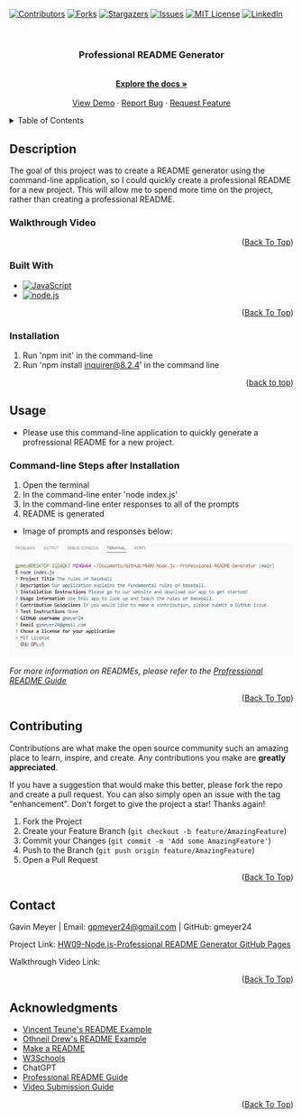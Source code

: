 <!-- Improved compatibility of back to top link: See: https://github.com/othneildrew/Best-README-Template/pull/73 -->
<div id="readme-top"></div>
<!--
*** Thanks for checking out the Best-README-Template. If you have a suggestion
*** that would make this better, please fork the repo and create a pull request
*** or simply open an issue with the tag "enhancement".
*** Don't forget to give the project a star!
*** Thanks again! Now go create something AMAZING! :D
-->



<!-- PROJECT SHIELDS -->
<!--
*** I'm using markdown "reference style" links for readability.
*** Reference links are enclosed in brackets [ ] instead of parentheses ( ).
*** See the bottom of this document for the declaration of the reference variables
*** for contributors-url, forks-url, etc. This is an optional, concise syntax you may use.
*** https://www.markdownguide.org/basic-syntax/#reference-style-links
-->
[![Contributors][contributors-shield]][contributors-url]
[![Forks][forks-shield]][forks-url]
[![Stargazers][stars-shield]][stars-url]
[![Issues][issues-shield]][issues-url]
[![MIT License][license-shield]][license-url]
[![LinkedIn][linkedin-shield]][linkedin-url]



<!-- PROJECT LOGO -->
<br />
<div align="center">
  <!-- <a href="https://github.com/gmeyer24/HW09-Node.js--Professional-README-Generator">
    <img src="images/logo.png" alt="Logo" width="80" height="80">
  </a> -->

<h3 align="center">Professional README Generator</h3>

  <p align="center">
    <br />
    <a href="https://github.com/gmeyer24/HW09-Node.js--Professional-README-Generator"><strong>Explore the docs »</strong></a>
    <br />
    <br />
    <a href="https://github.com/gmeyer24/HW09-Node.js--Professional-README-Generator">View Demo</a>
    ·
    <a href="https://github.com/gmeyer24/HW09-Node.js--Professional-README-Generator/issues">Report Bug</a>
    ·
    <a href="https://github.com/gmeyer24/HW09-Node.js--Professional-README-Generator/issues">Request Feature</a>
  </p>
</div>



<!-- TABLE OF CONTENTS -->
<details>
  <summary>Table of Contents</summary>
  <ol>
    <li>
      <a href="#about-the-project">About The Project</a>
      <ul>
        <li><a href="#built-with">Built With</a></li>
      </ul>
    </li>
    <li>
      <a href="#getting-started">Getting Started</a>
      <ul>
        <li><a href="#prerequisites">Prerequisites</a></li>
        <li><a href="#installation">Installation</a></li>
      </ul>
    </li>
    <li><a href="#usage">Usage</a></li>
    <li><a href="#roadmap">Roadmap</a></li>
    <li><a href="#contributing">Contributing</a></li>
    <li><a href="#license">License</a></li>
    <li><a href="#contact">Contact</a></li>
    <li><a href="#acknowledgments">Acknowledgments</a></li>
  </ol>
</details>



<!-- ABOUT THE PROJECT -->
## Description
<!-- Enter Description Below -->
<!-- project_description -->
The goal of this project was to create a README generator using the command-line application, so I could quickly create a professional README for a new project. This will allow me to spend more time on the project, rather than creating a professional README. 

<!-- [![Professional README Generator Deployed Link][product-screenshot]](https://gmeyer24.github.io/HW09-Node.js--Professional-README-Generator) -->

### Walkthrough Video

<!-- Here's a blank template to get started: To avoid retyping too much info. Do a search and replace with your text editor for the following: `gmeyer24`, `HW09-Node.js--Professional-README-Generator`, `gavinpmeyer`, `gmail`, `gpmeyer24`, `Professional README Generator`, `project_description` -->

<p align="right">(<a href="#readme-top">Back To Top</a>)</p>



### Built With

<!-- * [![Next][Next.js]][Next-url]
* [![React][React.js]][React-url]
* [![Vue][Vue.js]][Vue-url]
* [![Angular][Angular.io]][Angular-url]
* [![Svelte][Svelte.dev]][Svelte-url]
* [![Laravel][Laravel.com]][Laravel-url]
* [![Bootstrap][Bootstrap.com]][Bootstrap-url]
* [![JQuery][JQuery.com]][JQuery-url] -->
* [![JavaScript][JavaScript.com]][JavaScript-url]
* [![node.js][node.js.org]][node.js-url]

<p align="right">(<a href="#readme-top">Back To Top</a>)</p>




### Installation

1. Run 'npm init' in the command-line
2. Run 'npm install inquirer@8.2.4' in the command line

<p align="right">(<a href="#readme-top">back to top</a>)</p>



<!-- USAGE EXAMPLES -->
## Usage

* Please use this command-line application to quickly generate a profressional README for a new project.

### Command-line Steps after Installation
1. Open the terminal
2. In the command-line enter 'node index.js'
3. In the command-line enter responses to all of the prompts
4. README is generated

* Image of prompts and responses below:

![Alt text](assets/images/image1.png)

_For more information on READMEs, please refer to the [Profressional README Guide](https://coding-boot-camp.github.io/full-stack/github/professional-readme-guide)_

<p align="right">(<a href="#readme-top">Back To Top</a>)</p>



<!-- ROADMAP -->
<!-- ## Roadmap

- [ ] Feature 1
- [ ] Feature 2
- [ ] Feature 3
    - [ ] Nested Feature

See the [open issues](https://github.com/gmeyer24/HW09-Node.js--Professional-README-Generator/issues) for a full list of proposed features (and known issues).

<p align="right">(<a href="#readme-top">back to top</a>)</p> -->



<!-- CONTRIBUTING -->
## Contributing

Contributions are what make the open source community such an amazing place to learn, inspire, and create. Any contributions you make are **greatly appreciated**.

If you have a suggestion that would make this better, please fork the repo and create a pull request. You can also simply open an issue with the tag "enhancement".
Don't forget to give the project a star! Thanks again!

1. Fork the Project
2. Create your Feature Branch (`git checkout -b feature/AmazingFeature`)
3. Commit your Changes (`git commit -m 'Add some AmazingFeature'`)
4. Push to the Branch (`git push origin feature/AmazingFeature`)
5. Open a Pull Request

<p align="right">(<a href="#readme-top">Back To Top</a>)</p>



<!-- LICENSE -->
<!-- ## License

Distributed under the MIT License. See `LICENSE.txt` for more information.

<p align="right">(<a href="#readme-top">back to top</a>)</p> -->



<!-- CONTACT -->
## Contact

Gavin Meyer | Email: gpmeyer24@gmail.com | GitHub: gmeyer24

Project Link: [HW09-Node.js-Professional README Generator GitHub Pages](https://github.com/gmeyer24/HW09-Node.js--Professional-README-Generator)

Walkthrough Video Link: 

<!-- Deployed Link: [https://gmeyer24.github.io/HW09-Node.js--Professional-README-Generator](https://gmeyer24.github.io/HW09-Node.js--Professional-README-Generator) -->

<p align="right">(<a href="#readme-top">Back To Top</a>)</p>



<!-- ACKNOWLEDGMENTS -->
## Acknowledgments

* [Vincent Teune's README Example](https://github.com/cobalt88/CPS-API)
* [Othneil Drew's README Example](https://github.com/othneildrew/Best-README-Template#best-readme-template)
* [Make a README](https://www.makeareadme.com/)
* [W3Schools](https://www.w3schools.com/)
* ChatGPT
* [Professional README Guide](https://coding-boot-camp.github.io/full-stack/github/professional-readme-guide)
* [Video Submission Guide](https://coding-boot-camp.github.io/full-stack/computer-literacy/video-submission-guide)

<p align="right">(<a href="#readme-top">Back To Top</a>)</p>



<!-- MARKDOWN LINKS & IMAGES -->
<!-- https://www.markdownguide.org/basic-syntax/#reference-style-links -->
[contributors-shield]: https://img.shields.io/github/contributors/gmeyer24/HW09-Node.js--Professional-README-Generator.svg?style=for-the-badge
[contributors-url]: https://github.com/gmeyer24/HW09-Node.js--Professional-README-Generator/graphs/contributors
[forks-shield]: https://img.shields.io/github/forks/gmeyer24/HW09-Node.js--Professional-README-Generator.svg?style=for-the-badge
[forks-url]: https://github.com/gmeyer24/HW09-Node.js--Professional-README-Generator/network/members
[stars-shield]: https://img.shields.io/github/stars/gmeyer24/HW09-Node.js--Professional-README-Generator.svg?style=for-the-badge
[stars-url]: https://github.com/gmeyer24/HW09-Node.js--Professional-README-Generator/stargazers
[issues-shield]: https://img.shields.io/github/issues/gmeyer24/HW09-Node.js--Professional-README-Generator.svg?style=for-the-badge
[issues-url]: https://github.com/gmeyer24/HW09-Node.js--Professional-README-Generator/issues
[license-shield]: https://img.shields.io/github/license/gmeyer24/HW09-Node.js--Professional-README-Generator.svg?style=for-the-badge
[license-url]: https://github.com/gmeyer24/HW09-Node.js--Professional-README-Generator/blob/master/LICENSE.txt
[linkedin-shield]: https://img.shields.io/badge/-LinkedIn-black.svg?style=for-the-badge&logo=linkedin&colorB=555
[linkedin-url]: https://linkedin.com/in/gavinpmeyer
[product-screenshot]: images/screenshot.png
[Next.js]: https://img.shields.io/badge/next.js-000000?style=for-the-badge&logo=nextdotjs&logoColor=white
[Next-url]: https://nextjs.org/
[React.js]: https://img.shields.io/badge/React-20232A?style=for-the-badge&logo=react&logoColor=61DAFB
[React-url]: https://reactjs.org/
[Vue.js]: https://img.shields.io/badge/Vue.js-35495E?style=for-the-badge&logo=vuedotjs&logoColor=4FC08D
[Vue-url]: https://vuejs.org/
[Angular.io]: https://img.shields.io/badge/Angular-DD0031?style=for-the-badge&logo=angular&logoColor=white
[Angular-url]: https://angular.io/
[Svelte.dev]: https://img.shields.io/badge/Svelte-4A4A55?style=for-the-badge&logo=svelte&logoColor=FF3E00
[Svelte-url]: https://svelte.dev/
[Laravel.com]: https://img.shields.io/badge/Laravel-FF2D20?style=for-the-badge&logo=laravel&logoColor=white
[Laravel-url]: https://laravel.com
[Bootstrap.com]: https://img.shields.io/badge/Bootstrap-563D7C?style=for-the-badge&logo=bootstrap&logoColor=white
[Bootstrap-url]: https://getbootstrap.com
[JQuery.com]: https://img.shields.io/badge/jQuery-0769AD?style=for-the-badge&logo=jquery&logoColor=white
[JQuery-url]: https://jquery.com 
[JavaScript.com]: https://img.shields.io/badge/JavaScript-323330?style=for-the-badge&logo=javascript&logoColor=F7DF1E
[JavaScript-url]: https://www.javascript.com/
[node.js.org]: https://img.shields.io/badge/node.js-green.svg
[node.js-url]: https://nodejs.org/en
